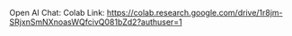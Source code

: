 Open AI Chat:
Colab Link: https://colab.research.google.com/drive/1r8jm-SRjxnSmNXnoasWQfcivQ081bZd2?authuser=1